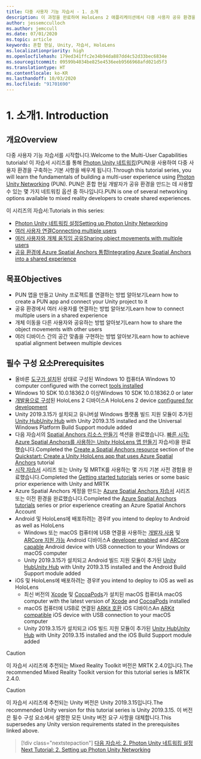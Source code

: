 ```yaml
---
title: 다중 사용자 기능 자습서 - 1. 소개
description: 이 과정을 완료하여 HoloLens 2 애플리케이션에서 다중 사용자 공유 환경을 구현하는 방법을 알아봅니다.
author: jessemcculloch
ms.author: jemccull
ms.date: 07/01/2020
ms.topic: article
keywords: 혼합 현실, Unity, 자습서, HoloLens
ms.localizationpriority: high
ms.openlocfilehash: 179ed341ffc2e34b94da887dd4c52d33bec6834e
ms.sourcegitcommit: 09599b4034be825e4536eeb9566968afd021d5f3
ms.translationtype: HT
ms.contentlocale: ko-KR
ms.lasthandoff: 10/03/2020
ms.locfileid: "91701690"
---
```

# <a name="1-introduction"></a><span data-ttu-id="2b2ff-105">1. 소개</span><span class="sxs-lookup"><span data-stu-id="2b2ff-105">1. Introduction</span></span>

## <a name="overview"></a><span data-ttu-id="2b2ff-106">개요</span><span class="sxs-lookup"><span data-stu-id="2b2ff-106">Overview</span></span>

<span data-ttu-id="2b2ff-107">다중 사용자 기능 자습서를 시작합니다.</span><span class="sxs-lookup"><span data-stu-id="2b2ff-107">Welcome to the Multi-User Capabilities tutorials!</span></span> <span data-ttu-id="2b2ff-108">이 자습서 시리즈를 통해 <a href="https://www.photonengine.com/PUN" target="_blank">Photon Unity 네트워킹</a>(PUN)을 사용하여 다중 사용자 환경을 구축하는 기본 사항을 배우게 됩니다.</span><span class="sxs-lookup"><span data-stu-id="2b2ff-108">Through this tutorial series, you will learn the fundamentals of building a multi-user experience using <a href="https://www.photonengine.com/PUN" target="_blank">Photon Unity Networking</a> (PUN).</span></span> <span data-ttu-id="2b2ff-109">PUN은 혼합 현실 개발자가 공유 환경을 만드는 데 사용할 수 있는 몇 가지 네트워킹 옵션 중 하나입니다.</span><span class="sxs-lookup"><span data-stu-id="2b2ff-109">PUN is one of several networking options available to mixed reality developers to create shared experiences.</span></span>

<span data-ttu-id="2b2ff-110">이 시리즈의 자습서:</span><span class="sxs-lookup"><span data-stu-id="2b2ff-110">Tutorials in this series:</span></span>

* [<span data-ttu-id="2b2ff-111">Photon Unity 네트워킹 설정</span><span class="sxs-lookup"><span data-stu-id="2b2ff-111">Setting up Photon Unity Networking</span></span>](mr-learning-sharing-02.md)
* [<span data-ttu-id="2b2ff-112">여러 사용자 연결</span><span class="sxs-lookup"><span data-stu-id="2b2ff-112">Connecting multiple users</span></span>](mr-learning-sharing-03.md)
* [<span data-ttu-id="2b2ff-113">여러 사용자와 개체 움직임 공유</span><span class="sxs-lookup"><span data-stu-id="2b2ff-113">Sharing object movements with multiple users</span></span>](mr-learning-sharing-04.md)
* [<span data-ttu-id="2b2ff-114">공유 환경에 Azure Spatial Anchors 통합</span><span class="sxs-lookup"><span data-stu-id="2b2ff-114">Integrating Azure Spatial Anchors into a shared experience</span></span>](mr-learning-sharing-05.md)

## <a name="objectives"></a><span data-ttu-id="2b2ff-115">목표</span><span class="sxs-lookup"><span data-stu-id="2b2ff-115">Objectives</span></span>

* <span data-ttu-id="2b2ff-116">PUN 앱을 만들고 Unity 프로젝트를 연결하는 방법 알아보기</span><span class="sxs-lookup"><span data-stu-id="2b2ff-116">Learn how to create a PUN app and connect your Unity project to it</span></span>
* <span data-ttu-id="2b2ff-117">공유 환경에서 여러 사용자를 연결하는 방법 알아보기</span><span class="sxs-lookup"><span data-stu-id="2b2ff-117">Learn how to connect multiple users in a shared experience</span></span>
* <span data-ttu-id="2b2ff-118">개체 이동을 다른 사용자와 공유하는 방법 알아보기</span><span class="sxs-lookup"><span data-stu-id="2b2ff-118">Learn how to share the object movements with other users</span></span>
* <span data-ttu-id="2b2ff-119">여러 디바이스 간의 공간 맞춤을 구현하는 방법 알아보기</span><span class="sxs-lookup"><span data-stu-id="2b2ff-119">Learn how to achieve spatial alignment between multiple devices</span></span>

## <a name="prerequisites"></a><span data-ttu-id="2b2ff-120">필수 구성 요소</span><span class="sxs-lookup"><span data-stu-id="2b2ff-120">Prerequisites</span></span>

* <span data-ttu-id="2b2ff-121">올바른 [도구가 설치](../../install-the-tools.md)된 상태로 구성된 Windows 10 컴퓨터</span><span class="sxs-lookup"><span data-stu-id="2b2ff-121">A Windows 10 computer configured with the correct [tools installed](../../install-the-tools.md)</span></span>
* <span data-ttu-id="2b2ff-122">Windows 10 SDK 10.0.18362.0 이상</span><span class="sxs-lookup"><span data-stu-id="2b2ff-122">Windows 10 SDK 10.0.18362.0 or later</span></span>
* <span data-ttu-id="2b2ff-123">[개발용으로 구성](../../platform-capabilities-and-apis/using-visual-studio.md#enabling-developer-mode)된 HoloLens 2 디바이스</span><span class="sxs-lookup"><span data-stu-id="2b2ff-123">A HoloLens 2 device [configured for development](../../platform-capabilities-and-apis/using-visual-studio.md#enabling-developer-mode)</span></span>
* <span data-ttu-id="2b2ff-124">Unity 2019.3.15가 설치되고 유니버설 Windows 플랫폼 빌드 지원 모듈이 추가된 <a href="https://docs.unity3d.com/Manual/GettingStartedInstallingHub.html" target="_blank">Unity Hub</a></span><span class="sxs-lookup"><span data-stu-id="2b2ff-124"><a href="https://docs.unity3d.com/Manual/GettingStartedInstallingHub.html" target="_blank">Unity Hub</a> with Unity 2019.3.15 installed and the Universal Windows Platform Build Support module added</span></span>
* <span data-ttu-id="2b2ff-125">다음 자습서의 [Spatial Anchors 리소스 만들기](https://docs.microsoft.com/azure/spatial-anchors/quickstarts/get-started-unity-hololens#create-a-spatial-anchors-resource) 섹션을 완료했습니다. [빠른 시작: Azure Spatial Anchors를 사용하는 Unity HoloLens 앱 만들기](https://docs.microsoft.com/azure/spatial-anchors/quickstarts/get-started-unity-hololens) 자습서)을 완료했습니다.</span><span class="sxs-lookup"><span data-stu-id="2b2ff-125">Completed the [Create a Spatial Anchors resource](https://docs.microsoft.com/azure/spatial-anchors/quickstarts/get-started-unity-hololens#create-a-spatial-anchors-resource) section of the [Quickstart: Create a Unity HoloLens app that uses Azure Spatial Anchors](https://docs.microsoft.com/azure/spatial-anchors/quickstarts/get-started-unity-hololens) tutorial</span></span>
* <span data-ttu-id="2b2ff-126">[시작 자습서](mr-learning-base-01.md) 시리즈 또는 Unity 및 MRTK를 사용하는 몇 가지 기본 사전 경험을 완료했습니다.</span><span class="sxs-lookup"><span data-stu-id="2b2ff-126">Completed the [Getting started tutorials](mr-learning-base-01.md) series or some basic prior experience with Unity and MRTK</span></span>
* <span data-ttu-id="2b2ff-127">Azure Spatial Anchors 계정을 만드는 [Azure Spatial Anchors 자습서](mr-learning-asa-01.md) 시리즈 또는 이전 환경을 완료했습니다.</span><span class="sxs-lookup"><span data-stu-id="2b2ff-127">Completed the [Azure Spatial Anchors tutorials](mr-learning-asa-01.md) series or prior experience creating an Azure Spatial Anchors Account</span></span>
* <span data-ttu-id="2b2ff-128">Android 및 HoloLens에 배포하려는 경우</span><span class="sxs-lookup"><span data-stu-id="2b2ff-128">If you intend to deploy to Android as well as HoloLens</span></span>
  * <span data-ttu-id="2b2ff-129">Windows 또는 macOS 컴퓨터에 USB 연결을 사용하는 <a href="https://developer.android.com/studio/debug/dev-options" target="_blank">개발자 사용</a> 및 <a href="https://developers.google.com/ar/discover/supported-devices" target="_blank">ARCore 지원 가능</a> Android 디바이스</span><span class="sxs-lookup"><span data-stu-id="2b2ff-129">A <a href="https://developer.android.com/studio/debug/dev-options" target="_blank">developer enabled</a> and <a href="https://developers.google.com/ar/discover/supported-devices" target="_blank">ARCore capable</a> Android device with USB connection to your Windows or macOS computer</span></span>
  * <span data-ttu-id="2b2ff-130">Unity 2019.3.15가 설치되고 Android 빌드 지원 모듈이 추가된 <a href="https://docs.unity3d.com/Manual/GettingStartedInstallingHub.html" target="_blank">Unity Hub</a></span><span class="sxs-lookup"><span data-stu-id="2b2ff-130"><a href="https://docs.unity3d.com/Manual/GettingStartedInstallingHub.html" target="_blank">Unity Hub</a> with Unity 2019.3.15 installed and the Android Build Support module added</span></span>
* <span data-ttu-id="2b2ff-131">iOS 및 HoloLens에 배포하려는 경우</span><span class="sxs-lookup"><span data-stu-id="2b2ff-131">If you intend to deploy to iOS as well as HoloLens</span></span>
  * <span data-ttu-id="2b2ff-132">최신 버전의 <a href="https://geo.itunes.apple.com/us/app/xcode/id497799835?mt=12" target="_blank">Xcode</a> 및 <a href="https://cocoapods.org" target="_blank">CocoaPods</a>가 설치된 macOS 컴퓨터</span><span class="sxs-lookup"><span data-stu-id="2b2ff-132">A macOS computer with the latest version of <a href="https://geo.itunes.apple.com/us/app/xcode/id497799835?mt=12" target="_blank">Xcode</a> and <a href="https://cocoapods.org" target="_blank">CocoaPods</a> installed</span></span>
  * <span data-ttu-id="2b2ff-133">macOS 컴퓨터에 USB로 연결된 <a href="https://developer.apple.com/documentation/arkit/verifying_device_support_and_user_permission" target="_blank">ARKit 호환</a> iOS 디바이스</span><span class="sxs-lookup"><span data-stu-id="2b2ff-133">An <a href="https://developer.apple.com/documentation/arkit/verifying_device_support_and_user_permission" target="_blank">ARKit compatible</a> iOS device with USB connection to your macOS computer</span></span>
  * <span data-ttu-id="2b2ff-134">Unity 2019.3.15가 설치되고 iOS 빌드 지원 모듈이 추가된 <a href="https://docs.unity3d.com/Manual/GettingStartedInstallingHub.html" target="_blank">Unity Hub</a></span><span class="sxs-lookup"><span data-stu-id="2b2ff-134"><a href="https://docs.unity3d.com/Manual/GettingStartedInstallingHub.html" target="_blank">Unity Hub</a> with Unity 2019.3.15 installed and the iOS Build Support module added</span></span>

> [!CAUTION]
> <span data-ttu-id="2b2ff-135">이 자습서 시리즈에 추천되는 Mixed Reality Toolkit 버전은 MRTK 2.4.0입니다.</span><span class="sxs-lookup"><span data-stu-id="2b2ff-135">The recommended Mixed Reality Toolkit version for this tutorial series is MRTK 2.4.0.</span></span>

> [!CAUTION]
> <span data-ttu-id="2b2ff-136">이 자습서 시리즈에 추천되는 Unity 버전은 Unity 2019.3.15입니다.</span><span class="sxs-lookup"><span data-stu-id="2b2ff-136">The recommended Unity version for this tutorial series is Unity 2019.3.15.</span></span> <span data-ttu-id="2b2ff-137">이 버전은 필수 구성 요소에서 설명한 모든 Unity 버전 요구 사항을 대체합니다.</span><span class="sxs-lookup"><span data-stu-id="2b2ff-137">This supersedes any Unity version requirements stated in the prerequisites linked above.</span></span>

> [!div class="nextstepaction"]
> [<span data-ttu-id="2b2ff-138">다음 자습서: 2. Photon Unity 네트워킹 설정</span><span class="sxs-lookup"><span data-stu-id="2b2ff-138">Next Tutorial: 2. Setting up Photon Unity Networking</span></span>](mr-learning-sharing-02.md)
